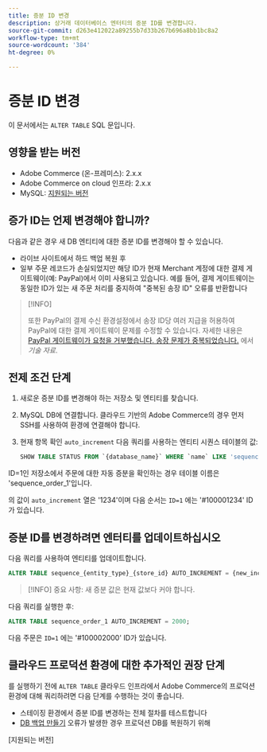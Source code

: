 ```yaml
---
title: 증분 ID 변경
description: 상거래 데이터베이스 엔터티의 증분 ID를 변경합니다.
source-git-commit: d263e412022a89255b7d33b267b696a8bb1bc8a2
workflow-type: tm+mt
source-wordcount: '384'
ht-degree: 0%

---
```



# 증분 ID 변경

이 문서에서는 `ALTER TABLE` SQL 문입니다.

## 영향을 받는 버전

- Adobe Commerce (온-프레미스): 2.x.x
- Adobe Commerce on cloud 인프라: 2.x.x
- MySQL: [지원되는 버전](../../installation/prerequisites/database/mysql.md)

## 증가 ID는 언제 변경해야 합니까?

다음과 같은 경우 새 DB 엔티티에 대한 증분 ID를 변경해야 할 수 있습니다.

- 라이브 사이트에서 하드 백업 복원 후
- 일부 주문 레코드가 손실되었지만 해당 ID가 현재 Merchant 계정에 대한 결제 게이트웨이(예: PayPal)에서 이미 사용되고 있습니다. 예를 들어, 결제 게이트웨이는 동일한 ID가 있는 새 주문 처리를 중지하여 &quot;중복된 송장 ID&quot; 오류를 반환합니다

>[!INFO]
>
>또한 PayPal의 결제 수신 환경설정에서 송장 ID당 여러 지급을 허용하여 PayPal에 대한 결제 게이트웨이 문제를 수정할 수 있습니다. 자세한 내용은 [PayPal 게이트웨이가 요청을 거부했습니다. 송장 문제가 중복되었습니다.] 에서 _기술 자료_.

## 전제 조건 단계

1. 새로운 증분 ID를 변경해야 하는 저장소 및 엔티티를 찾습니다.
1. MySQL DB에 연결합니다.
클라우드 기반의 Adobe Commerce의 경우 먼저 SSH를 사용하여 환경에 연결해야 합니다.
1. 현재 항목 확인 `auto_increment` 다음 쿼리를 사용하는 엔티티 시퀀스 테이블의 값:

   ```sql
   SHOW TABLE STATUS FROM `{database_name}` WHERE `name` LIKE 'sequence_{entity_type}_{store_id}';
   ```

ID=1인 저장소에서 주문에 대한 자동 증분을 확인하는 경우 테이블 이름은 &#39;sequence_order_1&#39;입니다.

의 값이 `auto_increment` 열은 &#39;1234&#39;이며 다음 순서는 `ID=1` 에는 &#39;#100001234&#39; ID가 있습니다.

## 증분 ID를 변경하려면 엔터티를 업데이트하십시오

다음 쿼리를 사용하여 엔티티를 업데이트합니다.

```sql
ALTER TABLE sequence_{entity_type}_{store_id} AUTO_INCREMENT = {new_increment_value};
```

>[!INFO]
중요 사항: 새 증분 값은 현재 값보다 커야 합니다.

다음 쿼리를 실행한 후:

```sql
ALTER TABLE sequence_order_1 AUTO_INCREMENT = 2000;
```

다음 주문은 `ID=1` 에는 &#39;#100002000&#39; ID가 있습니다.

## 클라우드 프로덕션 환경에 대한 추가적인 권장 단계

를 실행하기 전에 `ALTER TABLE` 클라우드 인프라에서 Adobe Commerce의 프로덕션 환경에 대해 쿼리하려면 다음 단계를 수행하는 것이 좋습니다.

- 스테이징 환경에서 증분 ID를 변경하는 전체 절차를 테스트합니다
- [DB 백업 만들기] 오류가 발생한 경우 프로덕션 DB를 복원하기 위해

<!-- Link Definitions -->

[PayPal 게이트웨이가 요청을 거부했습니다. 송장 문제가 중복되었습니다.]: https://support.magento.com/hc/en-us/articles/115002457473
[DB 백업 만들기]: https://support.magento.com/hc/en-us/articles/360003254334
[지원되는 버전]

